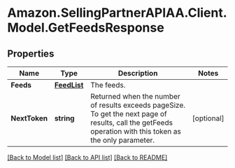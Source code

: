 # Amazon.SellingPartnerAPIAA.Client.Model.GetFeedsResponse
## Properties

Name | Type | Description | Notes
------------ | ------------- | ------------- | -------------
**Feeds** | [**FeedList**](FeedList.md) | The feeds. | 
**NextToken** | **string** | Returned when the number of results exceeds pageSize. To get the next page of results, call the getFeeds operation with this token as the only parameter. | [optional] 

[[Back to Model list]](../README.md#documentation-for-models) [[Back to API list]](../README.md#documentation-for-api-endpoints) [[Back to README]](../README.md)

